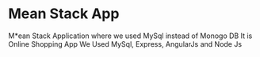 # Mean Stack App
M*ean Stack Application where we used MySql instead of Monogo DB
It is Online Shopping App
We Used MySql, Express, AngularJs and Node Js